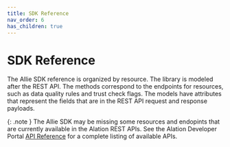 ```yaml
---
title: SDK Reference
nav_order: 6
has_children: true
---
```


# SDK Reference

The Allie SDK reference is organized by resource. The library is modeled after the REST API. The methods correspond to the endpoints for resources, such as data quality rules and trust check flags. The models have attributes that represent the fields that are in the REST API request and response payloads.

{: .note }
The Allie SDK may be missing some resources and endopints that are currently available in the Alation REST APIs. See the Alation Developer Portal [API Reference](https://developer.alation.com/dev/reference/) for a complete listing of available APIs.
